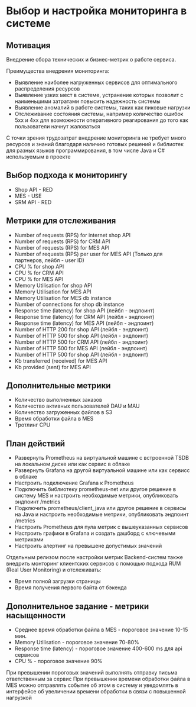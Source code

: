 # Выбор и настройка мониторинга в системе

## Мотивация

Внедрение сбора технических и бизнес-метрик о работе сервиса.

Преимущества внедрения мониторинга:
 - Выявление наиболее нагруженных сервисов для оптимального распределения ресурсов
 - Выявление узких мест в системе, устранение которых позволит с наименьшими затратами повысить надежность системы
 - Выявление аномалий в работе системы, таких как пиковые нагрузки
 - Отслеживание состояния системы, например количество ошибок 5xx и 4xx для возможности оперативного реагирования до того как пользователи начнут жаловаться

С точки зрения трудозатрат внедрение мониторинга не требует много ресурсов и знаний благодаря наличию готовых решений и библиотек для разных языков программирования,
в том числе Java и C# используемым в проекте 

## Выбор подхода к мониторингу

- Shop API - RED
- MES - USE
- SRM API - RED

## Метрики для отслеживания

- Number of requests (RPS) for internet shop API
- Number of requests (RPS) for CRM API
- Number of requests (RPS) for MES API
- Number of requests (RPS) per user for MES API (Только для партнеров, лейбл - user ID)
- CPU % for shop API 
- CPU % for CRM API 
- CPU % for MES API
- Memory Utilisation for shop API
- Memory Utilisation for MES API
- Memory Utilisation for MES db instance
- Number of connections for shop db instance
- Response time (latency) for shop API (лейбл - эндпоинт)
- Response time (latency) for CRM API (лейбл - эндпоинт)
- Response time (latency) for MES API (лейбл - эндпоинт)
- Number of HTTP 200 for shop API (лейбл - эндпоинт)
- Number of HTTP 500 for shop API (лейбл - эндпоинт)
- Number of HTTP 500 for CRM API (лейбл - эндпоинт)
- Number of HTTP 500 for MES API (лейбл - эндпоинт)
- Number of HTTP 500 for shop API (лейбл - эндпоинт)
- Kb transferred (received) for MES API
- Kb provided (sent) for MES API

## Дополнительные метрики

- Количество выполненных заказов
- Количество активных пользователей DAU и MAU
- Количество загруженных файлов в S3
- Время обработки файла в MES
- Тротлинг CPU

## План действий

- Развернуть Prometheus на виртуальной машине c встроенной TSDB на локальном диске или как сервис в облаке
- Развернуть Grafana на другой виртуальной машине или как сервисс в облаке
- Настроить подключение Grafana к Prometheus
- Подключить библиотеку prometheus-net или другое решение в систему MES и настроить необходимые метрики, опубликовать эндпоинт /metrics
- Подключить prometheus/client_java или другое решение в сервисы на Java и настроить необходимые метрики, опубликовать эндпоинт /metrics
- Настроить Prometheus для пула метрик с вышеуказанных сервисов
- Настроить графики в Grafana и создать дашборд с ключевыми метриками
- Настроить алертинг на превышене допустимых значений

Отдельным релизом после настройки метрик Backend-систем также внедрить монторинг клиентских сервисов с помощью подхода RUM (Real User Monitoring) и отслеживать:
- Время полной загрузки страницы
- Время получения первого байта от бэкенда

## Дополнительное задание - метрики насыщенности
- Среднее время обработки файла в MES - пороговое значение 10-15 мин.
- Memory Utilisation - пороговое значение 70-80%
- Response time (latency) - пороговое значение 400-600 ms для api сервисов
- CPU % - пороговое значение 90%

При превышении пороговых значений выполнять отправку письма ответственным за сервис
При превышении времени обработки файла в MES можно отправлять событие об этом в систему и уведомлять в интерфейсе об увеличении времени обработки в связи с повышенной нагрузкой
